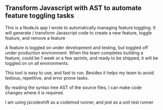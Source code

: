 ## Transform Javascript with AST to automate feature toggling tasks

This is a NodeJs app I wrote to automatically managing feature toggling. It will generate / transform Javascript code to create a new feature, toggle feature, and remove a feature

A feature is toggled on under development and testing, but toggled off under production environment.
When the team completes building a feature, could be 1 week or a few sprints, and ready to be shipped, it will be toggled on on all environments.

This tool is easy to use, and fast to run. Besides it helps my team to avoid tedious, repetitive, and error prone tasks.

By reading the syntax tree AST of the source files, I can make code changes where it is required.

I am using jscodeshift as a codemod runner, and jest as a unit test runner



